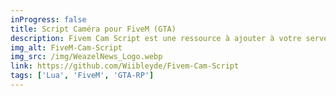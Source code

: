 ```yaml
---
inProgress: false
title: Script Caméra pour FiveM (GTA)
description: Fivem Cam Script est une ressource à ajouter à votre serveur FiveM (GTA-RP) qui vous permet de passer en mode caméraman à pied ou en hélicoptère, écrite en Lua.
img_alt: FiveM-Cam-Script
img_src: /img/WeazelNews_Logo.webp
link: https://github.com/Wiibleyde/Fivem-Cam-Script
tags: ['Lua', 'FiveM', 'GTA-RP']
---
```


